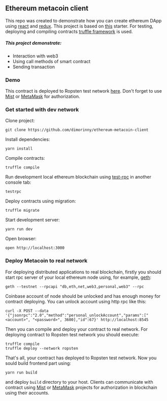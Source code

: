 ## Ethereum metacoin client

This repo was created to demonstrate how you can create ethereum DApp using [react](https://github.com/facebook/react) and [redux](https://github.com/reactjs/redux). This project is based on [this](https://github.com/dimorinny/react-redux-starter) starter. For testing, deploying and compiling contracts [truffle framework](http://truffleframework.com/) is used.

##### This project demonstrate:

* Interaction with web3
* Using call methods of smart contract
* Sending transaction

### Demo

This contract is deployed to Ropsten test network [here](http://metacoin.westeurope.cloudapp.azure.com/). Don't forget to use [Mist](https://github.com/ethereum/mist) or [MetaMask](https://github.com/MetaMask) for authorization.

### Get started with dev network

Clone project:

```
git clone https://github.com/dimorinny/ethereum-metacoin-client
```

Install dependencies:

```
yarn install
```

Compile contracts:

```
truffle compile
```

Run development local ethereum blockchain using [test-rpc](https://github.com/ethereumjs/testrpc) in another console tab:

```
testrpc
```

Deploy contracts using migration:

```
truffle migrate
```

Start development server:

```
yarn run dev
```

Open browser:

```
open http://localhost:3000
```

### Deploy Metacoin to real network

For deploying distributed applications to real blockchain, firstly you should start rpc server of your local ethereum node using, for example, [geth](https://github.com/ethereum/go-ethereum):

```
geth --testnet --rpcapi "db,eth,net,web3,personal,web3" --rpc
```

Coinbase account of node should be unlocked and has enough money for contract deploying. You can unlock account using http rpc like this:

```
curl -X POST --data '{"jsonrpc":"2.0","method":"personal_unlockAccount","params":["<account>", "<password>", 3600],"id":67}' http://localhost:8545
```

Then you can compile and deploy your contract to real network. For deploying contract to Ropsten test network you should execute:

```
truffle compile
truffle deploy --network ropsten
```

That's all, your contract has deployed to Ropsten test network. Now you sould build frontend part using: 

```
yarn run build
```

and deploy `build` directory to your host. Clients can communicate with contract using [Mist](https://github.com/ethereum/mist) or [MetaMask](https://github.com/MetaMask) projects for authorization in blockchain using their accounts.
